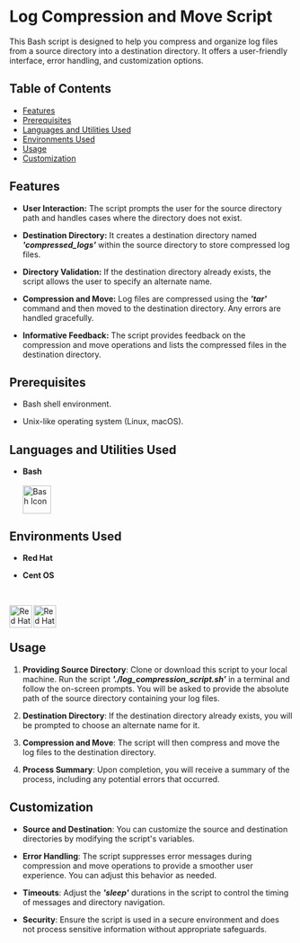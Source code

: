 # Log Compression and Move Script

This Bash script is designed to help you compress and organize log files from a source directory into a destination directory. It offers a user-friendly interface, error handling, and customization options.

## Table of Contents

- [Features](#features)
- [Prerequisites](#prerequisites)
- [Languages and Utilities Used](#languages-and-utilities-used)
- [Environments Used](#environments-used)
- [Usage](#usage)
- [Customization](#customization)


## Features

- **User Interaction:** The script prompts the user for the source directory path and handles cases where the directory does not exist.

- **Destination Directory:** It creates a destination directory named **_'compressed_logs'_** within the source directory to store compressed log files.

- **Directory Validation:** If the destination directory already exists, the script allows the user to specify an alternate name.

- **Compression and Move:** Log files are compressed using the **_'tar'_** command and then moved to the destination directory. Any errors are handled gracefully.

- **Informative Feedback:** The script provides feedback on the compression and move operations and lists the compressed files in the destination directory.

## Prerequisites

- Bash shell environment.

- Unix-like operating system (Linux, macOS).

## Languages and Utilities Used
- **Bash**
  <br><br>
[<img align="left" alt="Bash Icon" width="50px" src="https://upload.wikimedia.org/wikipedia/commons/4/4b/Bash_Logo_Colored.svg" />][bash]

[bash]: https://www.gnu.org/software/bash/

  <br><br>

## Environments Used

- **Red Hat**
- **Cent OS**
  
   <br> 
[<img align="left" alt="Red Hat Icon" width="40px" src="https://upload.wikimedia.org/wikipedia/commons/d/d8/Red_Hat_logo.svg" />][red_hat]
[<img align="left" alt="Red Hat Icon" width="40px" src="https://upload.wikimedia.org/wikipedia/commons/6/63/CentOS_color_logo.svg" />][cent_os]

[red_hat]: https://www.redhat.com/
[cent_os]: https://www.centos.org/

<br><br>

## Usage

1. **Providing Source Directory**: Clone or download this script to your local machine. Run the script **_'./log_compression_script.sh'_** in a terminal and follow the on-screen prompts. You will be asked to provide the absolute path of the source directory containing your log files.

2. **Destination Directory**: If the destination directory already exists, you will be prompted to choose an alternate name for it.

3. **Compression and Move**: The script will then compress and move the log files to the destination directory.

4. **Process Summary**: Upon completion, you will receive a summary of the process, including any potential errors that occurred.

## Customization

- **Source and Destination**: You can customize the source and destination directories by modifying the script's variables.

- **Error Handling**: The script suppresses error messages during compression and move operations to provide a smoother user experience. You can adjust this behavior as needed.

- **Timeouts**: Adjust the **_'sleep'_** durations in the script to control the timing of messages and directory navigation.

- **Security**: Ensure the script is used in a secure environment and does not process sensitive information without appropriate safeguards.

